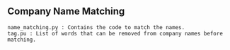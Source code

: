 
## Company Name Matching
```
name_matching.py : Contains the code to match the names.
tag.pu : List of words that can be removed from company names before matching.
```
